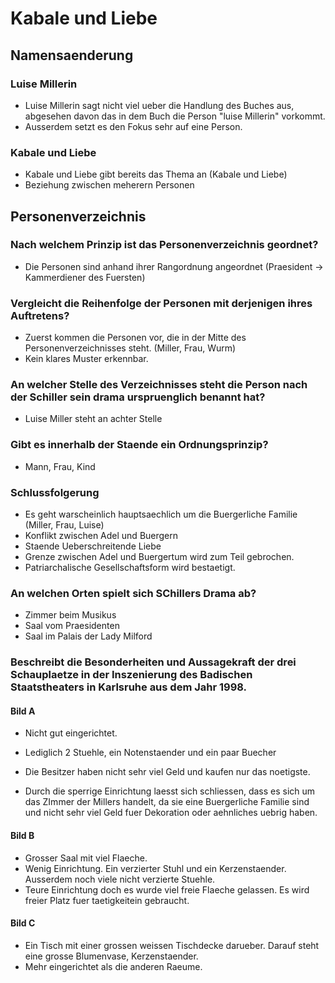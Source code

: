 # Kabale und Liebe

## Namensaenderung
### Luise Millerin
- Luise Millerin sagt nicht viel ueber die Handlung des Buches aus, abgesehen davon das in dem Buch die Person "luise Millerin" vorkommt.
- Ausserdem setzt es den Fokus sehr auf eine Person.

### Kabale und Liebe
- Kabale und Liebe gibt bereits das Thema an (Kabale und Liebe)
- Beziehung zwischen meherern Personen


## Personenverzeichnis

### Nach welchem Prinzip ist das Personenverzeichnis geordnet?
- Die Personen sind anhand ihrer Rangordnung angeordnet (Praesident -> Kammerdiener des Fuersten)
### Vergleicht die Reihenfolge der Personen mit derjenigen ihres Auftretens?
- Zuerst kommen die Personen vor, die in der Mitte des Personenverzeichnisses steht. (Miller, Frau, Wurm)
- Kein klares Muster erkennbar.
### An welcher Stelle des Verzeichnisses steht die Person nach der Schiller sein drama urspruenglich benannt hat?
- Luise Miller steht an achter Stelle
### Gibt es innerhalb der Staende ein Ordnungsprinzip?
- Mann, Frau, Kind
### Schlussfolgerung
- Es geht warscheinlich hauptsaechlich um die Buergerliche Familie (Miller, Frau, Luise)
- Konflikt zwischen Adel und Buergern
- Staende Ueberschreitende Liebe
- Grenze zwischen Adel und Buergertum wird zum Teil gebrochen.
- Patriarchalische Gesellschaftsform wird bestaetigt.

### An welchen Orten spielt sich SChillers Drama ab?
- Zimmer beim Musikus
- Saal vom Praesidenten
- Saal im Palais der Lady Milford

### Beschreibt die Besonderheiten und Aussagekraft der drei Schauplaetze in der Inszenierung des Badischen Staatstheaters in Karlsruhe aus dem Jahr 1998.
#### Bild A
- Nicht gut eingerichtet. 
- Lediglich 2 Stuehle, ein Notenstaender und ein paar Buecher
- Die Besitzer haben nicht sehr viel Geld und kaufen nur das noetigste.

- Durch die sperrige Einrichtung laesst sich schliessen, dass es sich um das ZImmer der Millers handelt, da sie eine Buergerliche Familie sind und nicht sehr viel Geld fuer Dekoration 
  oder aehnliches uebrig haben.
#### Bild B
- Grosser Saal mit viel Flaeche.
- Wenig Einrichtung. Ein verzierter Stuhl und ein Kerzenstaender. Ausserdem noch viele nicht verzierte Stuehle.
- Teure Einrichtung doch es wurde viel freie Flaeche gelassen. Es wird freier Platz fuer taetigkeitein gebraucht.
#### Bild C
- Ein Tisch mit einer grossen weissen Tischdecke darueber. Darauf steht eine grosse Blumenvase, Kerzenstaender.
- Mehr eingerichtet als die anderen Raeume. 
